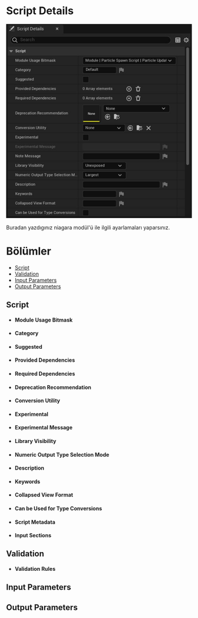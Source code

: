 # Script Details
<img src="../../../Dosyalar/Niagara_Module_Editor_Script_Details.jpg">


Buradan yazdıgınız niagara modül'ü ile ilgili ayarlamaları yaparsınız.


# Bölümler

* [Script](#script)
* [Validation](#validation)
* [Input Parameters](#input-parameters)
* [Output Parameters](#output-parameters)





## Script

* #### Module Usage Bitmask
* #### Category
* #### Suggested
* #### Provided Dependencies
* #### Required Dependencies
* #### Deprecation Recommendation
* #### Conversion Utility
* #### Experimental
* #### Experimental Message
* #### Library Visibility
* #### Numeric Output Type Selection Mode
* #### Description
* #### Keywords
* #### Collapsed View Format
* #### Can be Used for Type Conversions
* #### Script Metadata
* #### Input Sections


## Validation

* #### Validation Rules


## Input Parameters
## Output Parameters
